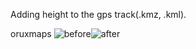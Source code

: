 Adding height to the gps track(.kmz, .kml).

oruxmaps
![before](/Added-Height-In-GPS-Track/image/before.jpg)![after](/Added-Height-In-GPS-Track/image/after.jpg)

